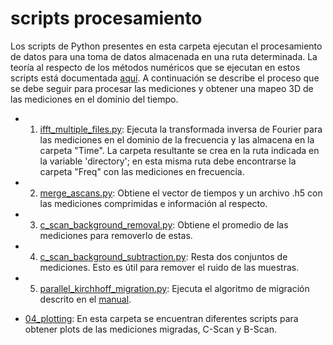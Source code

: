 # scripts procesamiento

Los scripts de Python presentes en esta carpeta ejecutan el procesamiento de datos para una toma de datos almacenada en una ruta determinada. La teoría al respecto de los métodos numéricos que se ejecutan en estos scripts está documentada [aquí](https://github.com/gdh-uniandes/GPR-Uniandes/blob/main/manuales/01%20procesamiento%20de%20datos%20de%20GPR.pdf). A continuación se describe el proceso que se debe seguir para procesar las mediciones y obtener una mapeo 3D de las mediciones en el dominio del tiempo. 

* 1. [ifft_multiple_files.py](https://github.com/gdh-uniandes/GPR-Uniandes/blob/main/scripts%20procesamiento/01_ifft_gpr/ifft_multiple_files.py): Ejecuta la transformada inversa de Fourier para las mediciones en el dominio de la frecuencia y las almacena en la carpeta "Time". La carpeta resultante se crea en la ruta indicada en la variable 'directory'; en esta misma ruta debe encontrarse la carpeta "Freq" con las mediciones en frecuencia.

* 2. [merge_ascans.py](https://github.com/gdh-uniandes/GPR-Uniandes/blob/main/scripts%20procesamiento/02_gpr_utilities/merge_ascans.py): Obtiene el vector de tiempos y un archivo .h5 con las mediciones comprimidas e información al respecto.

* 3. [c_scan_background_removal.py](https://github.com/gdh-uniandes/GPR-Uniandes/blob/main/scripts%20procesamiento/03_processing/c_scan_background_removal.py): Obtiene el promedio de las mediciones para removerlo de estas.
* 4. [c_scan_background_subtraction.py](https://github.com/gdh-uniandes/GPR-Uniandes/blob/main/scripts%20procesamiento/03_processing/c_scan_background_subtraction.py): Resta dos conjuntos de mediciones. Esto es útil para remover el ruido de las muestras.

* 5. [parallel_kirchhoff_migration.py](https://github.com/gdh-uniandes/GPR-Uniandes/blob/main/scripts%20procesamiento/03_processing/parallel_kirchhoff_migration.py): Ejecuta el algoritmo de migración descrito en el [manual](https://github.com/gdh-uniandes/GPR-Uniandes/blob/main/manuales/01%20procesamiento%20de%20datos%20de%20GPR.pdf).

* [04_plotting](https://github.com/gdh-uniandes/GPR-Uniandes/tree/main/scripts%20procesamiento/04_plotting): En esta carpeta se encuentran diferentes scripts para obtener plots de las mediciones migradas, C-Scan y B-Scan.



